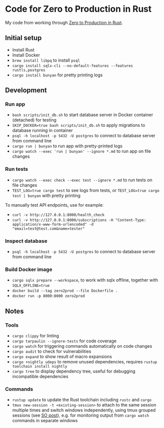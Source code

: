# Code for Zero to Production in Rust

My code from working through [Zero to Production in Rust].

[Zero to Production in Rust]: https://www.zero2prod.com

## Initial setup

- Install Rust
- Install Docker
- `brew install libpq` to install `psql`
- `cargo install sqlx-cli --no-default-features --features rustls,postgres`
- `cargo install bunyan` for pretty printing logs

## Development

### Run app

- `bash scripts/init_db.sh` to start database server in Docker container (detached) for testing
- `SKIP_DOCKER=true bash scripts/init_db.sh` to apply migrations to database running in container
- `psql -h localhost -p 5432 -U postgres` to connect to database server from command line
- `cargo run | bunyan` to run app with pretty-printed logs
- `cargo watch --exec 'run | bunyan' --ignore *.md` to run app on file changes

### Run tests

- `cargo watch --exec check --exec test --ignore *.md` to run tests on file changes
- `TEST_LOG=true cargo test` to see logs from tests, or `TEST_LOG=true cargo test | bunyan` with pretty printing

To manually test API endpoints, use for example:

- `curl -v http://127.0.0.1:8000/health_check`
- `curl -v http://127.0.0.1:8000/subscriptions -H "Content-Type: application/x-www-form-urlencoded" -d "email=test@test.com&name=tester"`

### Inspect database

- `psql -h localhost -p 5432 -U postgres` to connect to database server from command line

### Build Docker image

- `cargo sqlx prepare --workspace`, to work with sqlx offline, together with `SQLX_OFFLINE=true`
- `docker build --tag zero2prod --file Dockerfile .`
- `docker run -p 8000:8000 zero2prod`

## Notes

### Tools

- `cargo clippy` for linting
- `cargo tarpaulin --ignore-tests` for code coverage
- `cargo watch` for triggering commands automatically on code changes
- `cargo audit` to check for vulnerabilities
- `cargo expand` to show result of macro expansions
- `cargo +nightly udeps` to remove unused dependencies, requires `rustup toolchain install nightly`
- `cargo tree` to display dependency tree, useful for debugging incompatible dependencies

### Commands

- `rustup update` to update the Rust toolchain including `rustc` and `cargo`
- `tmux new-session -t <existing-session>` to attach to the same session multiple times and switch windows independently, using tmux grouped sessions (see [SO post](https://unix.stackexchange.com/a/24288)), e.g. for monitoring output from `cargo watch` commands in separate windows
